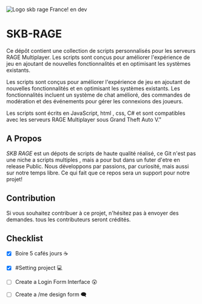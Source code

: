 ![Logo skb rage France! en dev](https://cdn.discordapp.com/attachments/379376488878702593/1097899763623530526/skbrage.jpg)


# SKB-RAGE
Ce dépôt contient une collection de scripts personnalisés pour les serveurs RAGE Multiplayer. Les scripts sont conçus pour améliorer l'expérience de jeu en ajoutant de nouvelles fonctionnalités et en optimisant les systèmes existants.

Les scripts sont conçus pour améliorer l'expérience de jeu en ajoutant de nouvelles fonctionnalités et en optimisant les systèmes existants. Les fonctionnalités incluent un système de chat amélioré, des commandes de modération et des événements pour gérer les connexions des joueurs.

Les scripts sont écrits en JavaScript, html , css, C# et sont compatibles avec les serveurs RAGE Multiplayer sous Grand Theft Auto V."

## A Propos

*SKB RAGE* est un dépots de scripts de haute qualité réalisé, ce Git n'est pas une niche a scripts multiples , mais a pour but dans un futer d'etre en release Public.
Nous développons par passions, par curiosité, mais aussi sur notre temps libre. Ce qui fait que ce repos sera un support pour notre projet!


## Contribution
Si vous souhaitez contribuer à ce projet, n'hésitez pas à envoyer des demandes. tous les contributeurs seront crédités.


## Checklist

- [x] Boire 5 cafés jours ☕
- [x] #Setting project 💻
- [ ] Create a Login Form Interface 😲
- [ ] Create a /me design form 🗨️


